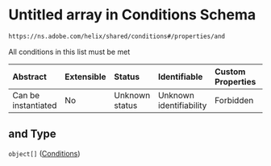 # Untitled array in Conditions Schema

```txt
https://ns.adobe.com/helix/shared/conditions#/properties/and
```

All conditions in this list must be met

| Abstract            | Extensible | Status         | Identifiable            | Custom Properties | Additional Properties | Access Restrictions | Defined In                                                               |
| :------------------ | :--------- | :------------- | :---------------------- | :---------------- | :-------------------- | :------------------ | :----------------------------------------------------------------------- |
| Can be instantiated | No         | Unknown status | Unknown identifiability | Forbidden         | Allowed               | none                | [conditions.schema.json*](conditions.schema.json "open original schema") |

## and Type

`object[]` ([Conditions](conditions-properties-conditions.md))
